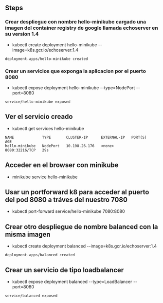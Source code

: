 ## Steps

### Crear despliegue con nombre hello-minikube cargado una imagen del container registry de google llamada echoserver en su version 1.4

- kubectl create deployment hello-minikube --image=k8s.gcr.io/echoserver:1.4
```
deployment.apps/hello-minikube created
```
### Crear un servicios que exponga la aplicacion por el puerto 8080

- kubectl expose deployment hello-minikube --type=NodePort --port=8080
```
service/hello-minikube exposed
```
## Ver el servicio creado

- kubectl get services hello-minikube
```
NAME             TYPE       CLUSTER-IP      EXTERNAL-IP   PORT(S)          AGE
hello-minikube   NodePort   10.108.26.176   <none>        8080:32216/TCP   29s
```
## Acceder en el browser con minikube
- minikube service hello-minikube

## Usar un portforward k8 para acceder al puerto del pod 8080 a tráves del nuestro 7080
- kubectl port-forward service/hello-minikube 7080:8080

## Crear otro despliegue de nombre balanced con la misma imagen

- kubectl create deployment balanced --image=k8s.gcr.io/echoserver:1.4  
````
deployment.apps/balanced created
````
## Crear un servicio de tipo loadbalancer

- kubectl expose deployment balanced --type=LoadBalancer --port=8080
````
service/balanced exposed
````



